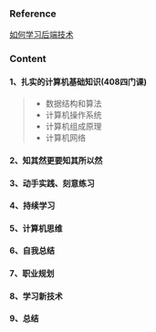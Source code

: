 ### Reference

[如何学习后端技术](https://github.com/superhj1987/pragmatic-java-engineer/blob/master/book/chapter1-servertech/how-to-study.md)

### Content

#### 1、扎实的计算机基础知识(408四门课)

> * 数据结构和算法
> * 计算机操作系统
> * 计算机组成原理
> * 计算机网络

#### 2、知其然更要知其所以然

#### 3、动手实践、刻意练习

#### 4、持续学习

#### 5、计算机思维

#### 6、自我总结

#### 7、职业规划

#### 8、学习新技术

#### 9、总结

